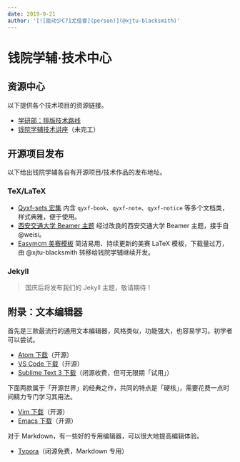 ```yaml
---
date: 2019-9-21
author: '[![能动少C71尤佳睿](person)](@xjtu-blacksmith)'
---
```


# 钱院学辅·技术中心

## 资源中心
以下提供各个技术项目的资源链接。

- [学研部：排版技术路线](typeset)
- [钱院学辅技术讲座](technical-lecture)（未完工）

## 开源项目发布
以下给出钱院学辅各自有开源项目/技术作品的发布地址。

### TeX/LaTeX
- [Qyxf-sets 宏集](https://github.com/qyxf/qyxf-sets) 内含 `qyxf-book`、`qyxf-note`、`qyxf-notice` 等多个文档类，样式典雅，便于使用。
- [西安交通大学 Beamer 主题](https://github.com/qyxf/beamerthemexjtu) 经过改良的西安交通大学 Beamer 主题，接手自 @weisi。
- [Easymcm 美赛模板](https://github.com/qyxf/easymcm) 简洁易用、持续更新的美赛 LaTeX 模板，下载量过万，由 @xjtu-blacksmith 转移给钱院学辅继续开发。

### Jekyll
> 国庆后将发布我们的 Jekyll 主题，敬请期待！

## 附录：文本编辑器
首先是三款最流行的通用文本编辑器，风格类似，功能强大，也容易学习。初学者可以尝试。

- [Atom 下载](https://atom.io)（开源）
- [VS Code 下载](https://code.visualstudio.com)（开源）
- [Sublime Text 3 下载](https://www.sublimetext.com)（闭源收费，但可无限期「试用」）

下面两款属于「开源世界」的经典之作，共同的特点是「硬核」，需要花费一点时间精力专门学习其用法。

- [Vim 下载](https://www.vim.org/download.php)（开源）
- [Emacs 下载](http://www.gnu.org/software/emacs/)（开源）

对于 Markdown，有一些好的专用编辑器，可以很大地提高编辑体验。

- [Typora](https://www.typora.io/#download)（闭源免费，Markdown 专用）